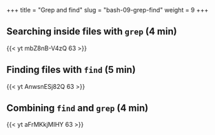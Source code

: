+++
title = "Grep and find"
slug = "bash-09-grep-find"
weight = 9
+++

## Searching inside files with `grep` (4 min)

<!-- ~~~ {.bash} -->
<!-- $ cd ~/Desktop/data-shell/writing -->
<!-- $ more haiku.txt -->
<!-- ~~~ -->

<!-- First let's search for text in files: -->
<!-- ~~~ {.bash} -->
<!-- $ grep not haiku.txt     # let's find all lines that contain the word 'not' -->
<!-- $ grep day haiku.txt     # now search for word 'day' -->
<!-- $ grep -w day haiku.txt        # search for a separate word 'day' (not 'today', etc.) -->
<!-- $ grep -w today haiku.txt   # search for 'today' -->
<!-- $ grep -w Today haiku.txt   # search for 'Today' -->
<!-- $ grep -i -w today haiku.txt       # both upper and lower case 'today' -->
<!-- $ grep -n -i -w today haiku.txt    # -n prints out numbers the matching lines -->
<!-- $ grep -n -i -w -v the haiku.txt   # -v searches for lines that do not contain 'the' -->
<!-- $ man grep -->
<!-- ~~~ -->

<!-- More than two arguments to grep: -->
<!-- ~~~ {.bash} -->
<!-- $ grep pattern file1 file2 file3   # all argument after the first one are assumed to be filenames -->
<!-- $ grep pattern *.txt   # the last argument will expand to the list of *.txt files -->
<!-- ~~~ -->

<!-- > **Quiz 12:** grep command. -->

<!-- 09-grep.mkv -->
{{< yt mbZ8nB-V4zQ 63 >}}

## Finding files with `find` (5 min)

<!-- Now on to finding files: -->
<!-- ~~~ {.bash} -->
<!-- cd ~/Desktop/data-shell/writing -->
<!-- $ find . -type d     # search for directories inside current directory -->
<!-- $ find . -type f     # search for files inside current directory -->
<!-- $ find . -maxdepth 1 -type f     # depth 1 is the current directory -->
<!-- $ find . -mindepth 2 -type f     # current directory and one level down -->
<!-- $ find . -name haiku.txt      # finds specific file -->
<!-- $ ls data       # shows one.txt two.txt -->
<!-- $ find . -name *.txt      # still finds one file -- why? answer: expands *.txt to haiku.txt -->
<!-- $ find . -name '*.txt'    # finds all three files -- good! -->
<!-- ~~~ -->

<!-- Let's wrap the last command into $() (called *command substitution*), as if it was a variable: -->

<!-- ~~~ {.bash} -->
<!-- $ echo $(find . -name '*.txt')   # will print ./data/one.txt ./data/two.txt ./haiku.txt -->
<!-- $ ls -l $(find . -name '*.txt')   # will expand to ls -l ./data/one.txt ./data/two.txt ./haiku.txt -->
<!-- $ wc -l $(find . -name '*.txt')   # will expand to wc -l ./data/one.txt ./data/two.txt ./haiku.txt -->
<!-- $ grep elegant $(find . -name '*.txt')   # will look for 'elegant' inside all *.txt files -->
<!-- ~~~ -->

<!-- > **Quiz 13:** combining grep and find. -->

<!-- > **Exercise:** write a function 'countFiles()' that counts the number of files in each directory that -->
<!-- > you pass to it and prints it after the directory name. -->

<!-- 09-find.mkv -->
{{< yt AnwsnESj82Q 63 >}}

## Combining `find` and `grep` (4 min)
<!-- ## Running a command on the results of `find` -->

<!-- You always can do something like this: -->

<!-- ~~~ {.bash} -->
<!-- $ for f in $(find . -name "*.txt") -->
<!-- > do -->
<!-- >   command on $f -->
<!-- > done -->
<!-- ~~~ -->

<!-- However, you can actually make it a one-liner: -->

<!-- ~~~ {.bash} -->
<!-- find . -name "*.txt" -exec command {} \;       # important to have spaces -->
<!-- ~~~ -->

<!-- -- this will run the command on each item in the output of find. -->

<!-- 09-findgrep.mkv -->
{{< yt aFrMKkjMIHY 63 >}}
